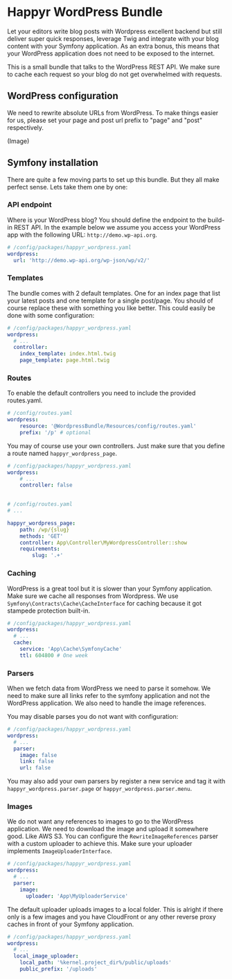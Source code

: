 # Happyr WordPress Bundle

Let your editors write blog posts with Wordpress excellent backend but still deliver
super quick responses, leverage Twig and integrate with your blog content with
your Symfony application. As an extra bonus, this means that your WordPress application
does not need to be exposed to the internet. 

This is a small bundle that talks to the WordPress REST API. We make sure to cache
each request so your blog do not get overwhelmed with requests. 

## WordPress configuration

We need to rewrite absolute URLs from WordPress. To make things easier for us, please
set your page and post url prefix to "page" and "post" respectively. 

(Image)

## Symfony installation

There are quite a few moving parts to set up this bundle. But they all make perfect 
sense. Lets take them one by one: 

### API endpoint

Where is your WordPress blog? You should define the endpoint to the build-in REST 
API. In the example below we assume you access your WordPress app with the following 
URL: `http://demo.wp-api.org`. 

```yaml
# /config/packages/happyr_wordpress.yaml
wordpress:
  url: 'http://demo.wp-api.org/wp-json/wp/v2/'
```

### Templates

The bundle comes with 2 default templates. One for an index page that list your 
latest posts and one template for a single post/page. You should of course replace
these with something you like better. This could easily be done with some configuration:

```yaml
# /config/packages/happyr_wordpress.yaml
wordpress:
  # ...
  controller:
    index_template: index.html.twig
    page_template: page.html.twig
```

### Routes

To enable the default controllers you need to include the provided routes.yaml. 
```yaml
# /config/routes.yaml
wordpress:
    resource: '@WordpressBundle/Resources/config/routes.yaml'
    prefix: '/p' # optional
```

You may of course use your own controllers. Just make sure that you define a route
named `happyr_wordpress_page`.

```yaml
# /config/packages/happyr_wordpress.yaml
wordpress:
    # ...
    controller: false
  
```
```yaml
# /config/routes.yaml
# ...

happyr_wordpress_page:
    path: /wp/{slug}
    methods: 'GET'
    controller: App\Controller\MyWordpressController::show
    requirements:
        slug: '.+'
```

### Caching

WordPress is a great tool but it is slower than your Symfony application. Make 
sure we cache all responses from Wordpress. We use `Symfony\Contracts\Cache\CacheInterface`
for caching because it got stampede protection built-in. 

```yaml
# /config/packages/happyr_wordpress.yaml
wordpress:
  # ...
  cache:
    service: 'App\Cache\SymfonyCache'
    ttl: 604800 # One week
```

### Parsers

When we fetch data from WordPress we need to parse it somehow. We need to make sure
all links refer to the symfony application and not the WordPress application. We
also need to handle the image references. 

You may disable parses you do not want with configuration: 

```yaml
# /config/packages/happyr_wordpress.yaml
wordpress:
  # ...
  parser:
    image: false
    link: false
    url: false
```

You may also add your own parsers by register a new service and tag it with
`happyr_wordpress.parser.page` or `happyr_wordpress.parser.menu`.

### Images

We do not want any references to images to go to the WordPress application. We 
need to download the image and upload it somewhere good. Like AWS S3. You can 
configure the `RewriteImageReferences` parser with a custom uploader to achieve
this. Make sure your uploader implements `ImageUploaderInterface`.

```yaml
# /config/packages/happyr_wordpress.yaml
wordpress:
  # ...
  parser:
    image: 
      uploader: 'App\MyUploaderService'
```

The default uploader uploads images to a local folder. This is alright if there 
only is a few images and you have CloudFront or any other reverse proxy caches 
in front of your Symfony application. 

 ```yaml
 # /config/packages/happyr_wordpress.yaml
 wordpress:
   # ...
   local_image_uploader:
     local_path: '%kernel.project_dir%/public/uploads'
     public_prefix: '/uploads'
 ```
